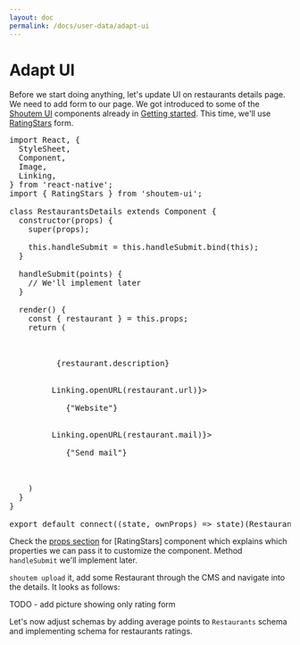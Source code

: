```yaml
---
layout: doc
permalink: /docs/user-data/adapt-ui
---
```


# Adapt UI

Before we start doing anything, let's update UI on restaurants details page. We need to add form to our page. We got introduced to some of the [Shoutem UI](TODO) components already in [Getting started](TODO). This time, we'll use [RatingStars](TODO) form.

<pre>
import React, {
  StyleSheet,
  Component,
  Image,
  Linking,
} from 'react-native';
<span class="newCode">import { RatingStars } from 'shoutem-ui';</span>

class RestaurantsDetails extends Component {
<span class="newCode">  constructor(props) {
    super(props);

    this.handleSubmit = this.handleSubmit.bind(this);
  }

  handleSubmit(points) {
    // We'll implement later
  }</span>

  render() {
    const { restaurant } = this.props;
    return (
      <View>
        <Image
          soure:{{uri: restaurant.image}} />
        <Text>
          {restaurant.description}
        </Text>
<span class="newCode">        <RatingStars
          points={[1, 2, 3, 4, 5]}
          description="Rate this restaurant!"
          submitText="Submit"
          onSubmit={this.handleSubmit}
          /></span>
        <TouchableOpacity onPress={() => Linking.openURL(restaurant.url)}>
          <Text>
            {"Website"}
          </Text>
        </TouchableOpacity>
        <TouchableOpacity onPress={() => Linking.openURL(restaurant.mail)}>
          <Text>
            {"Send mail"}
          </Text>
        </TouchableOpacity>
      </View>
    )
  }
}

export default connect((state, ownProps) => state)(RestaurantsDetails)
</pre>

Check the [props section](TODO) for [RatingStars] component which explains which properties we can pass it to customize the component. Method `handleSubmit` we'll implement later.

`shoutem upload` it, add some Restaurant through the CMS and navigate into the details. It looks as follows:

TODO - add picture showing only rating form

Let's now adjust schemas by adding average points to `Restaurants` schema and implementing schema for restaurants ratings.
